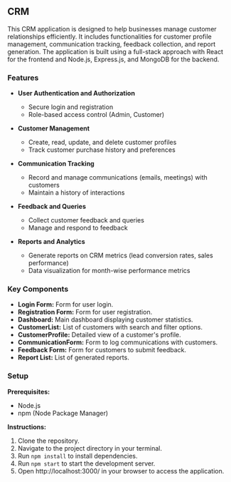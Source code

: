 ## CRM

This CRM application is designed to help businesses manage customer relationships efficiently. It includes functionalities for customer profile management, communication tracking, feedback collection, and report generation. The application is built using a full-stack approach with React for the frontend and Node.js, Express.js, and MongoDB for the backend.

### Features 

- **User Authentication and Authorization**
    
    - Secure login and registration
    - Role-based access control (Admin, Customer)
- **Customer Management**
    
    - Create, read, update, and delete customer profiles
    - Track customer purchase history and preferences
- **Communication Tracking**
    
    - Record and manage communications (emails, meetings) with customers
    - Maintain a history of interactions
- **Feedback and Queries**
    
    - Collect customer feedback and queries
    - Manage and respond to feedback
- **Reports and Analytics**
    
    - Generate reports on CRM metrics (lead conversion rates, sales performance)
    - Data visualization for month-wise performance metrics

### Key Components

- **Login Form:** Form for user login.
- **Registration Form:** Form for user registration.
- **Dashboard:** Main dashboard displaying customer statistics.
- **CustomerList:** List of customers with search and filter options.
- **CustomerProfile:** Detailed view of a customer's profile.
- **CommunicationForm:** Form to log communications with customers.
- **Feedback Form:** Form for customers to submit feedback.
- **Report List:** List of generated reports.

### Setup

**Prerequisites:**

- Node.js
- npm (Node Package Manager)

**Instructions:**

1. Clone the repository.
2. Navigate to the project directory in your terminal.
3. Run `npm install` to install dependencies.
4. Run `npm start` to start the development server.
5. Open http://localhost:3000/ in your browser to access the application.